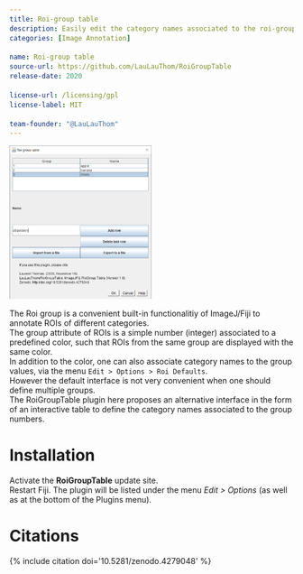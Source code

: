 ```yaml
---
title: Roi-group table
description: Easily edit the category names associated to the roi-groups
categories: [Image Annotation]

name: Roi-group table
source-url: https://github.com/LauLauThom/RoiGroupTable
release-date: 2020

license-url: /licensing/gpl
license-label: MIT

team-founder: "@LauLauThom"
---
```


<img src=https://github.com/LauLauThom/RoiGroupTable/blob/-/RoiGroupTable-GUI.PNG width=50% height=50%>

The Roi group is a convenient built-in functionalitiy of ImageJ/Fiji to annotate ROIs of different categories.  
The group attribute of ROIs is a simple number (integer) associated to a predefined color, such that ROIs from the same group are displayed with the same color.  
In addition to the color, one can also associate category names to the group values, via the menu `Edit > Options > Roi Defaults`.   
However the default interface is not very convenient when one should define multiple groups.  
The RoiGroupTable plugin here proposes an alternative interface in the form of an interactive table to define the category names associated to the group numbers. 


# Installation

Activate the **RoiGroupTable** update site.  
Restart Fiji. The plugin will be listed under the menu *Edit > Options* (as well as at the bottom of the Plugins menu).   


# Citations
{% include citation doi='10.5281/zenodo.4279048' %}

    
